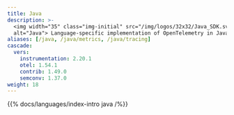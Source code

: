 ```yaml
---
title: Java
description: >-
  <img width="35" class="img-initial" src="/img/logos/32x32/Java_SDK.svg"
  alt="Java"> Language-specific implementation of OpenTelemetry in Java.
aliases: [/java, /java/metrics, /java/tracing]
cascade:
  vers:
    instrumentation: 2.20.1
    otel: 1.54.1
    contrib: 1.49.0
    semconv: 1.37.0
weight: 18
---
```


{{% docs/languages/index-intro java /%}}
